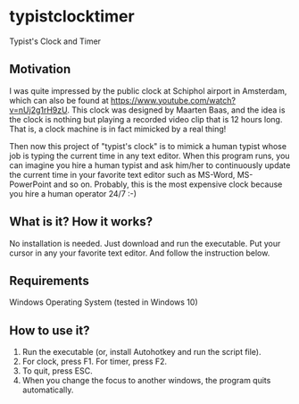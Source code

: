 # typistclocktimer
Typist's Clock and Timer

## Motivation
I was quite impressed by the public clock at Schiphol airport in Amsterdam, which can also be found at
https://www.youtube.com/watch?v=nUj2g1rH9zU.
This clock was designed by Maarten Baas, and the idea is the clock is nothing but playing a recorded video clip that is 12 hours long.
That is, a clock machine is in fact mimicked by a real thing!

Then now this project of "typist's clock" is to mimick a human typist whose job is typing the current time in any text editor. 
When this program runs, you can imagine you hire a human typist and ask him/her to continuously update the current time in your favorite text editor such as MS-Word, MS-PowerPoint and so on. Probably, this is the most expensive clock because you hire a human operator 24/7 :-)

## What is it? How it works?
No installation is needed. Just download and run the executable. Put your cursor in any your favorite text editor.
And follow the instruction below.


## Requirements
Windows Operating System (tested in Windows 10)

## How to use it?

1. Run the executable (or, install Autohotkey and run the script file).
2. For clock, press F1. For timer, press F2.
3. To quit, press ESC.
4. When you change the focus to another windows, the program quits automatically.
